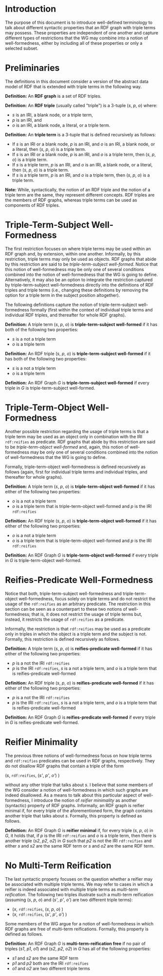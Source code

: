 # Introduction

The purpose of this document is to introduce well-defined terminology to talk about different syntactic properties that an RDF graph with triple terms may possess. These properties are independent of one another and capture different types of restrictions that the WG may combine into a notion of well-formedness, either by including all of these properties or only a selected subset.

# Preliminaries

The definitions in this document consider a version of the abstract data model of RDF that is extended with triple terms in the following way.

**Definition:** An **RDF graph** is a set of RDF triples.

**Definition:** An **RDF triple** (usually called "triple") is a 3-tuple (*s*, *p*, *o*) where:

* *s* is an IRI, a blank node, or a triple term,
* *p* is an IRI, and
* *o* is an IRI, a blank node, a literal, or a triple term.

**Definition:** An **triple term** is a 3-tuple that is defined recursively as follows:

* If *s* is an IRI or a blank node, *p* is an IRI, and *o* is an IRI, a blank node, or a literal, then (*s*, *p*, *o*) is a triple term.
* If *s* is an IRI or a blank node, *p* is an IRI, and *o* is a triple term, then (*s*, *p*, *o*) is a triple term.
* If *s* is a triple term, *p* is an IRI, and *o* is an IRI, a blank node, or a literal, then (*s*, *p*, *o*) is a triple term.
* If *s* is a triple term, *p* is an IRI, and *o* is a triple term, then (*s*, *p*, *o*) is a triple term.

**Note:** While, syntactically, the notion of an RDF triple and the notion of a triple term are the same, they represent different concepts. RDF triples are the members of RDF graphs, whereas triple terms can be used as components of RDF triples.


# Triple-Term-Subject Well-Formedness

The first restriction focuses on where triple terms may be used within an RDF graph and, by extension, within one another. Informally, by this restriction, triple terms may only be used as objects. RDF graphs that abide by this restriction are said to be *triple-term-subject well-formed*. Notice that this notion of well-formedness may be only one of several conditions combined into the notion of well-formedness that the WG is going to define. Alternatively, it may also be an option to integrate the restriction captured by triple-term-subject well-formedness directly into the definitions of RDF triples and triple terms (i.e., changing these definitions by removing the option for a triple term in the subject position altogether).

The following definitions capture the notion of triple-term-subject well-formedness formally (first within the context of individual triple terms and individual RDF triples, and thereafter for whole RDF graphs).

**Definition:** A triple term (*s*, *p*, *o*) is **triple-term-subject well-formed** if it has both of the following two properties:

* *s* is a not a triple term
* *o* is a triple term

**Definition:** An RDF triple (*s*, *p*, *o*) is **triple-term-subject well-formed** if it has both of the following two properties:

* *s* is a not a triple term
* *o* is a triple term

**Definition:** An RDF Graph *G* is **triple-term-subject well-formed** if every triple in *G* is triple-term-subject well-formed.


# Triple-Term-Object Well-Formedness

Another possible restriction regarding the usage of triple terms is that a triple term may be used as an object only in combination with the IRI `rdf:reifies` as predicate. RDF graphs that abide by this restriction are said to be *triple-term-object well-formed* and, again, this notion of well-formedness may be only one of several conditions combined into the notion of well-formedness that the WG is going to define.

Formally, triple-term-object well-formedness is defined recursively as follows (again, first for individual triple terms and individual triples, and thereafter for whole graphs).

**Definition:** A triple term (*s*, *p*, *o*) is **triple-term-object well-formed** if it has either of the following two properties:

* *o* is a not a triple term
* *o* is a triple term that is triple-term-object well-formed and *p* is the IRI `rdf:reifies`

**Definition:** An RDF triple (*s*, *p*, *o*) is **triple-term-object well-formed** if it has either of the following two properties:

* *o* is a not a triple term
* *o* is a triple term that is triple-term-object well-formed and *p* is the IRI `rdf:reifies`

**Definition:** An RDF Graph *G* is **triple-term-object well-formed** if every triple in *G* is triple-term-object well-formed.


# Reifies-Predicate Well-Formedness

Notice that both, triple-term-subject well-formedness and triple-term-object well-formedness, focus solely on triple terms and do not restrict the usage of the `rdf:reifies` as an arbitrary predicate. The restriction in this section can be seen as a counterpart to these two notions of well-formedness; that is, it does not restrict the usage of triple terms but, instead, it restricts the usage of `rdf:reifies` as a predicate.

Informally, the restriction is that `rdf:reifies` may be used as a predicate only in triples in which the object is a triple term and the subject is not. Formally, this restriction is defined recursively as follows.

**Definition:** A triple term (*s*, *p*, *o*) is **reifies-predicate well-formed** if it has either of the following two properties:

* *p* is a not the IRI `rdf:reifies`
* *p* is the IRI `rdf:reifies`, *s* is a not a triple term, and *o* is a triple term that is reifies-predicate well-formed

**Definition:** An RDF triple (*s*, *p*, *o*) is **reifies-predicate well-formed** if it has either of the following two properties:

* *p* is a not the IRI `rdf:reifies`
* *p* is the IRI `rdf:reifies`, *s* is a not a triple term, and *o* is a triple term that is reifies-predicate well-formed

**Definition:** An RDF Graph *G* is **reifies-predicate well-formed** if every triple in *G* is reifies-predicate well-formed.


# Reifier Minimality

The previous three notions of well-formedness focus on how triple terms and `rdf:reifies` predicates can be used in RDF graphs, respectively. They do not disallow RDF graphs that contain a triple of the form

(*s*, `rdf:reifies`, (*s'*, *p'*, *o'*) )

without any other triple that talks about *s*. I believe that some members of the WG consider a notion of well-formedness in which such graphs are indeed disallowed. As a means to talk about this particular aspect of well-formedness, I introduce the notion of *reifier minimality* as another (syntactic) property of RDF graphs. Informally, an RDF graph is reifier minimal if, for every triple of the aforementioned form, the graph contains another triple that talks about *s*. Formally, this property is defined as follows.

**Definition:** An RDF Graph *G* is **reifier minimal** if, for every triple (*s*, *p*, *o*) in *G*, it holds that, if *p* is the IRI `rdf:reifies` and *o* is a triple term, then there is another triple (*s2*, *p2*, *o2*) in *G* such that *p2* is not the IRI `rdf:reifies` and either *s* and *s2* are the same RDF term or *s* and *o2* are the same RDF term.


# No Multi-Term Reification

The last syntactic property focuses on the question whether a reifier may be associated with multiple triple terms. We may refer to cases in which a reifier is indeed associated with multiple triple terms as *multi-term reification*. The following two triples illustrate such a multi-term reification (assuming (*s*, *p*, *o*) and (*s'*, *p'*, *o'*) are two different triple terms):

* (*x*, `rdf:reifies`, (*s*, *p*, *o*) )
* (*x*, `rdf:reifies`, (*s'*, *p'*, *o'*) )

Some members of the WG argue for a notion of well-formedness in which RDF graphs are free of multi-term reifications. Formally, this property is defined as follows.

**Definition:** An RDF Graph *G* is **multi-term-reification free** if no pair of triples (*s1*, *p1*, *o1*) and (*s2*, *p2*, *o2*) in *G* has all of the following properties:

* *s1* and *s2* are the same RDF term
* *p1* and *p2* both are the IRI `rdf:reifies`
* *o1* and *o2* are two different triple terms
